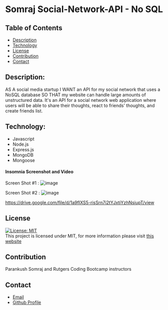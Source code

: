 # Somraj Social-Network-API - No SQL

## Table of Contents

- [Description](#description)
- [Technology](#technology)
- [License](#license)
- [Contribution](#contribution)
- [Contact](#contact)

## Description:
AS A social media startup I WANT an API for my social network that uses a NoSQL database
SO THAT my website can handle large amounts of unstructured data.
It's an API for a social network web application where users will be able to share their thoughts, react to friends’ thoughts, and create friends list.

## Technology:

- Javascript
- Node.js
- Express.js
- MongoDB
- Mongoose

#### Insomnia Screenshot and Video
Screen Shot #1 : 
![image](https://github.com/bootcamparankush/somraj-social-network-api/assets/120338398/443065d8-4927-4ead-bef3-7f3cdee48edc)


Screen Shot #2 :
![image](https://github.com/bootcamparankush/somraj-social-network-api/assets/120338398/d6595f18-90b2-45cc-a95d-3be7f54832fb)

https://drive.google.com/file/d/1a9fIXS5-risSrn7i2tYJxtiYzhNsiupT/view


## License

[![License: MIT](https://img.shields.io/badge/License-MIT-yellow.svg)](https://opensource.org/licenses/MIT) <br>
This project is licensed under MIT, for more information please visit [this website](https://opensource.org/licenses/MIT)

## Contribution

Parankush Somraj and Rutgers Coding Bootcamp instructors 

## Contact

- [Email](mailto:parankush.somraj@gmail.com)
- [Github Profile](https://github.com/bootcamparankush)
